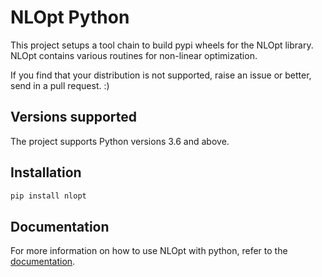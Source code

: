 NLOpt Python
============

This project setups a tool chain to build pypi wheels for the NLOpt library. NLOpt contains various routines for non-linear optimization.

If you find that your distribution is not supported, raise an issue or better, send in a pull request. :) 

## Versions supported

The project supports Python versions 3.6 and above.

## Installation

```bash
pip install nlopt
```

## Documentation

For more information on how to use NLOpt with python, refer to the [documentation](https://nlopt.readthedocs.io/en/latest/NLopt_Python_Reference/).

